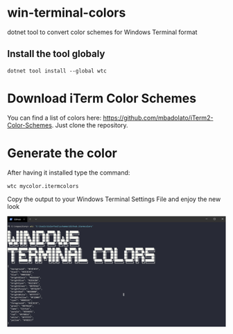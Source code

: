 # win-terminal-colors
dotnet tool to convert color schemes for Windows Terminal format

## Install the tool globaly

```
dotnet tool install --global wtc
```

# Download iTerm Color Schemes

You can find a list of colors here: https://github.com/mbadolato/iTerm2-Color-Schemes. Just clone the repository.

# Generate the color

After having it installed type the command:

```
wtc mycolor.itermcolors
```
Copy the output to your Windows Terminal Settings File and enjoy the new look

![Image](https://github.com/fals/win-terminal-colors/blob/master/wtc.jpg)
